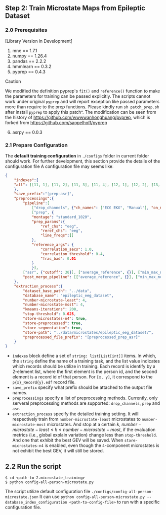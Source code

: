 ## Step 2: Train Microstate Maps from Epileptic Dataset

### 2.0 Prerequisites
[Library Version in Development]
1. mne == 1.7.1
2. numpy == 1.26.4
3. pandas == 2.2.2
4. hmmlearn == 0.3.2
5. pyprep == 0.4.3
> [!CAUTION]
> We modified the definition pyprep's `fit()` and `reference()` function to make the parameters for training can be passed explicitly.
> The scripts cannot work under original `pyprep` and will report exception like passed parameters more than require to the prep functions.
> Please kindly run `sh patch_prep.sh` after install `pyprep` to apply this patch^.
> The modification can be seen from the history of https://github.com/wwwwanhonghuang/pyprep, which is forked from https://github.com/sappelhoff/pyprep
6. asrpy == 0.0.3

### 2.1 Prepare Configuration
The **default training configuration** in `./configs` folder in current folder should work.
For further development, this section provide the details of the configuration file
A configuration file may seems like:
``` json
{
    "indexes":{
	"all": [[11, 1], [11, 2], [11, 3], [11, 4], [12, 1], [12, 2], [13, 1], [13, 2], [13, 3], [13, 4], [14, 1], [15, 1], [15, 2], [15, 3], [15,4 ]]
    },
    "save_prefix":"[prep-asr]",
    "preprocessings":{
        "pipeline":[
            ["drop_channels", {"ch_names": ["ECG EKG", "Manual"], "on_missing": "warn"}], 
            ["prep", {
            "montage": "standard_1020",
            "prep_params":{
                "ref_chs": "eeg",
                "reref_chs": "eeg",
                "line_freqs":[]
            },
            "reference_args": {
                "correlation_secs": 1.0, 
                "correlation_threshold": 0.4, 
                "frac_bad": 0.01
            }
            }],
        ["asr", {"cutoff": 30}], ["average_reference", {}], ["min_max_nor", {}]],
        "post_merge_pipeline": [["average_reference", {}], ["min_max_nor", {}]]
    },
    "extraction_process":{
        "dataset_base_path": "../data",
        "database_name": "epileptic_eeg_dataset",
        "number-microstate-least": 4,
        "number-microstate-most": 4,
        "kmeans-iterations": 200,
        "stop-threshold": 0.025,
        "store-microstates-n4": true,
        "store-preprocessed": true,
        "store-segmentation": true,
        "store-path": "../data/microstates/epileptic_eeg_dataset/",
        "preprocessed_file_prefix": "[preprocessed_prep_asr]"
    }
}
```
+ `indexes` block define a set of `string: list[List[int]]` items. In which, the `string` define the name of a training task, and the list value indicates which records should be utilize in training. Each record is identify by a 2-element list, where the first element is the person id, and the second element is a record id of that person.  For `[x, y]`, it correspond to the `p{x}_Record{y}.edf` record file.
+ `save_prefix` specify what prefix should be attached to the output file names.
+ `preprocessings` specify a list of preprocessing methods. Currently, only serveral preprocessing methods are supported: `drop_channels`, `prep` and `asr`.
+ `extraction_process` specify the detailed training setting. It will respectively train from `number-microstate-least` microstates to `number-microstate-most` microstates. And stop at a certain $k$, $number-microstate-least\le  k \le number-microstate-most$, if the evaluation metrics (i.e., global explain variation) change less than `stop-threshold`. And one that exhibit the best GEV will be saved.
When `store-microstates-n4` is enabled, even though the `4`-component microstates is not exhibit the best GEV, it will still be stored.

## 2.2 Run the script
```
$ cd <path-to-2.microstate_training>
$ python config-all-person-microstate.py
```
The script utilize default configuration file `./configs/config-all-person-microstate.json`
It can use `python config-all-person-microstate.py --database_index_configuration <path-to-config-file>`  to run with a specific configuration file.
